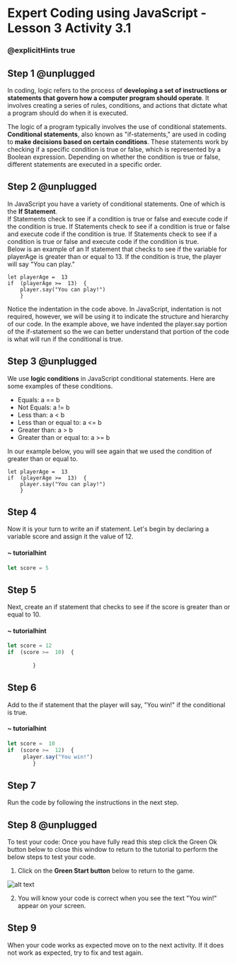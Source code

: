 # Expert Coding using JavaScript - Lesson 3 Activity 3.1
### @explicitHints true

## Step 1 @unplugged

In coding, logic refers to the process of **developing a set of instructions or statements that govern how a computer program should operate**. It involves creating a series of rules, conditions, and actions that dictate what a program should do when it is executed.

The logic of a program typically involves the use of conditional statements. **Conditional statements**, also known as "if-statements," are used in coding to **make decisions based on certain conditions**. These statements work by checking if a specific condition is true or false, which is represented by a Boolean expression. Depending on whether the condition is true or false, different statements are executed in a specific order. 

## Step 2 @unplugged

In JavaScript you have a variety of conditional statements.  One of which is the **If Statement**.  
If Statements check to see if a condition is true or false and execute code if the condition is true. If Statements check to see if a condition is true or false and execute code if the condition is true. If Statements check to see if a condition is true or false and execute code if the condition is true.  
Below is an example of an If statement that checks to see if the variable for playerAge is greater than or equal to 13.  If the condition is true, the player will say "You can play." 

    let playerAge =  13
    if  (playerAge >=  13)  {
	    player.say("You can play!")
	    }

Notice the indentation in the code above. In JavaScript, indentation is not required, however, we will be using it to indicate the structure and hierarchy of our code.  In the example above, we have indented the player.say portion of the if-statement so the we can better understand that portion of the code is what will run if the conditional is true. 

## Step 3 @unplugged

We use  **logic conditions** in JavaScript conditional statements. Here are some examples of these conditions. 
-   Equals:  a == b
-   Not Equals:  a != b
-   Less than:  a < b
-   Less than or equal to:  a <= b
-   Greater than:  a > b
-   Greater than or equal to:  a >= b

In our example below, you will see again that we used the condition of greater than or equal to. 

    let playerAge =  13
    if  (playerAge >=  13)  {
	    player.say("You can play!")
	    }

## Step 4

Now it is your turn to write an if statement.  Let's begin by declaring a variable score and assign it the value of 12. 

#### ~ tutorialhint

```javascript
let score = 5

```

## Step 5

Next, create an if statement that checks to see if the score is greater than or equal to 10. 
#### ~ tutorialhint

```javascript
let score = 12
if  (score >=  10)  {
	    
	    }
```

## Step 6

Add to the if statement that the player will say, "You win!" if the conditional is true. 
#### ~ tutorialhint

```javascript
let score =  10
if  (score >=  12)  {
	 player.say("You win!")
	    }
```

## Step 7

Run the code by following the instructions in the next step.

## Step 8 @unplugged

To test your code:
Once you have fully read this step click the Green Ok button below to close this window to return to the tutorial to perform the below steps to test your code.

1. Click on the **Green Start button** below to return to the game.

![alt text](https://expertjs.codingcredentials.com/Lesson1/1.1/1.JPG?raw=true  "Start")

2.  You will know your code is correct when you see the text "You win!" appear on your screen.
  

## Step 9
When your code works as expected move on to the next activity.
If it does not work as expected, try to fix and test again.

